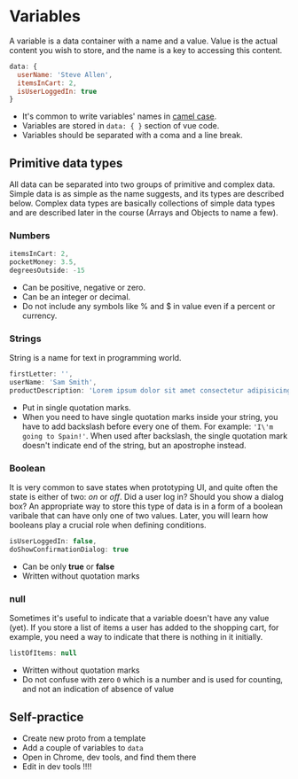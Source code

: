 # Variables

A variable is a data container with a name and a value. Value is the actual content you wish to store, and the name is a key to accessing this content.

```js
data: {
  userName: 'Steve Allen',
  itemsInCart: 2,
  isUserLoggedIn: true
}
```
- It's common to write variables' names in [camel case](https://en.wikipedia.org/wiki/Camel_case).
- Variables are stored in `data: { }` section of vue code.
- Variables should be separated with a coma and a line break.

## Primitive data types

All data can be separated into two groups of primitive and complex data. Simple data is as simple as the name suggests, and its types are described below. Complex data types are basically collections of simple data types and are described later in the course (Arrays and Objects to name a few).

### Numbers

```js
itemsInCart: 2,
pocketMoney: 3.5,
degreesOutside: -15
```
- Can be positive, negative or zero.
- Can be an integer or decimal.
- Do not include any symbols like % and $ in value even if a percent or currency.

### Strings

String is a name for text in programming world.

```js
firstLetter: '',
userName: 'Sam Smith',
productDescription: 'Lorem ipsum dolor sit amet consectetur adipisicing elit. Perferendis eius eum enim ab doloremque quaerat quibusdam. Dolorum sint dolores rerum!'
```
- Put in single quotation marks.
- When you need to have single quotation marks inside your string, you have to add backslash before every one of them. For example: `'I\'m going to Spain!'`. When used after backslash, the single quotation mark doesn't indicate end of the string, but an apostrophe instead.

### Boolean

It is very common to save states when prototyping UI, and quite often the state is either of two: *on* or *off*. Did a user log in? Should you show a dialog box? An appropriate way to store this type of data is in a form of a boolean varibale that can have only one of two values. Later, you will learn how booleans play a crucial role when defining conditions. 

```js
isUserLoggedIn: false,
doShowConfirmationDialog: true
```
- Can be only **true** or **false**
- Written without quotation marks

### null

Sometimes it's useful to indicate that a variable doesn't have any value (yet). If you store a list of items a user has added to the shopping cart, for example, you need a way to indicate that there is nothing in it initially.

```js
listOfItems: null
```
- Written without quotation marks
- Do not confuse with zero `0` which is a number and is used for counting, and not an indication of absence of value

## Self-practice

- Create new proto from a template
- Add a couple of variables to `data`
- Open in Chrome, dev tools, and find them there
- Edit in dev tools !!!!

<!--## Sample case
Imagine you are designing an online store and you want to prototype the checkout experience. One of the essential UI elements you need is a shopping cart icon that indicates how many items a user currently has prepared for checkout:

![cart](./img/img-cart.png)

For this UI to display correct number of items in cart and react to user's actions you need to:
1. **Store** the number in your code
2. **Display** the number in your UI
3. **Track** user's actions to initiate the change
4. **Change** the number depending on user's actions -->

<!-- ## Variables

Variable is a container with value and a name. You define the name yourself and use it then to access the value. -->

<!-- This section covers the very of programming: data — what you do with it and what types there are.
* programming is reading and writing data essentially.
* to read and write you need to store it somewhere
* data is stored as a container with a name and a value
* with the name you read the value, and with name you change it  -->